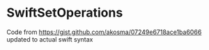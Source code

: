 # SwiftSetOperations

Code from https://gist.github.com/akosma/07249e6718ace1ba6066 updated to actual swift syntax
